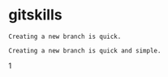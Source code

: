 # gitskills

```
Creating a new branch is quick.
```

```
Creating a new branch is quick and simple.
```

1

